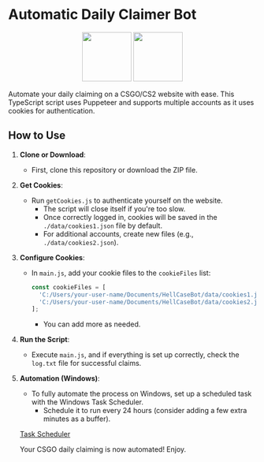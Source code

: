 # Automatic Daily Claimer Bot


<div align="center">
  <img src="https://asset.brandfetch.io/iduOebIV3w/idjVSs_poL.png" width="100" height="100">
  <img src="https://github.com/martimaur/daily-claimer/assets/149742293/f924e958-aac8-4733-8ffb-da45f8b0e3a0" width="100" height="100">
</div>
<!-- Add a CSGO logo image here -->

Automate your daily claiming on a CSGO/CS2 website with ease. This TypeScript script uses Puppeteer and supports multiple accounts as it uses cookies for authentication.

## How to Use
1. **Clone or Download**:
   - First, clone this repository or download the ZIP file.

2. **Get Cookies**:
   - Run `getCookies.js` to authenticate yourself on the website.
     - The script will close itself if you're too slow.
     - Once correctly logged in, cookies will be saved in the `./data/cookies1.json` file by default.
     - For additional accounts, create new files (e.g., `./data/cookies2.json`).

3. **Configure Cookies**:
   - In `main.js`, add your cookie files to the `cookieFiles` list:
     ```javascript
     const cookieFiles = [
       'C:/Users/your-user-name/Documents/HellCaseBot/data/cookies1.json',
       'C:/Users/your-user-name/Documents/HellCaseBot/data/cookies2.json'
     ];
     ```
     - You can add more as needed.

4. **Run the Script**:
   - Execute `main.js`, and if everything is set up correctly, check the `log.txt` file for successful claims.

5. **Automation (Windows)**:
   - To fully automate the process on Windows, set up a scheduled task with the Windows Task Scheduler.
     - Schedule it to run every 24 hours (consider adding a few extra minutes as a buffer).

   [Task Scheduler](https://learn.microsoft.com/en-us/windows/win32/taskschd/task-scheduler-start-page)

   Your CSGO daily claiming is now automated! Enjoy.

